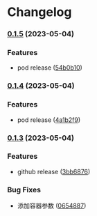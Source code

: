 # Changelog

### [0.1.5](https://www.github.com/yaochenfeng/RXKit/compare/v0.1.4...v0.1.5) (2023-05-04)


### Features

* pod release ([54b0b10](https://www.github.com/yaochenfeng/RXKit/commit/54b0b10e54abc744688ebfc3c01074292e13fe38))

### [0.1.4](https://www.github.com/yaochenfeng/RXKit/compare/v0.1.3...v0.1.4) (2023-05-04)


### Features

* pod release ([4a1b2f9](https://www.github.com/yaochenfeng/RXKit/commit/4a1b2f980374181740745db0b82e1a1a3c9bbede))

### [0.1.3](https://www.github.com/yaochenfeng/RXKit/compare/v0.1.2...v0.1.3) (2023-05-04)


### Features

* github release ([3bb6876](https://www.github.com/yaochenfeng/RXKit/commit/3bb68763dbe452206248d15dc4b92d2094236268))


### Bug Fixes

* 添加容器参数 ([0654887](https://www.github.com/yaochenfeng/RXKit/commit/0654887861f2fd120cae3dc51a929128affa0b9c))
